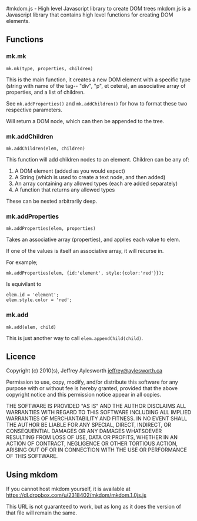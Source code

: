 #mkdom.js - High level Javascript library to create DOM trees
mkdom.js is a Javascript library that contains high level functions for creating
DOM elements.

## Functions
### mk.mk

    mk.mk(type, properties, children)

This is the main function, it creates a new DOM element with a specific type
(string with name of the tag-- "div", "p", et cetera), an associative array of
properties, and a list of children.

See `mk.addProperties()` and `mk.addChildren()` for how to format these two
respective parameters.

Will return a DOM node, which can then be appended to the tree.

### mk.addChildren

    mk.addChildren(elem, children)

This function will add children nodes to an element. Children can be any of:

1) A DOM element (added as you would expect)
2) A String (which is used to create a text node, and then added)
3) An array containing any allowed types (each are added separately)
4) A function that returns any allowed types

These can be nested arbitrarily deep.

### mk.addProperties

    mk.addProperties(elem, properties)

Takes an associative array (properties), and applies each value to elem.

If one of the values is itself an associative array, it will recurse in.

For example;

    mk.addProperties(elem, {id:'element', style:{color:'red'}});

Is equivilant to

    elem.id = 'element';
    elem.style.color = 'red';

### mk.add

    mk.add(elem, child)

This is just another way to call `elem.appendChild(child)`.

## Licence
Copyright (c) 2010(s), Jeffrey Aylesworth <jeffrey@aylesworth.ca>

Permission to use, copy, modify, and/or distribute this software for any
purpose with or without fee is hereby granted, provided that the above
copyright notice and this permission notice appear in all copies.

THE SOFTWARE IS PROVIDED "AS IS" AND THE AUTHOR DISCLAIMS ALL WARRANTIES
WITH REGARD TO THIS SOFTWARE INCLUDING ALL IMPLIED WARRANTIES OF
MERCHANTABILITY AND FITNESS. IN NO EVENT SHALL THE AUTHOR BE LIABLE FOR
ANY SPECIAL, DIRECT, INDIRECT, OR CONSEQUENTIAL DAMAGES OR ANY DAMAGES
WHATSOEVER RESULTING FROM LOSS OF USE, DATA OR PROFITS, WHETHER IN AN
ACTION OF CONTRACT, NEGLIGENCE OR OTHER TORTIOUS ACTION, ARISING OUT OF
OR IN CONNECTION WITH THE USE OR PERFORMANCE OF THIS SOFTWARE.

## Using mkdom
If you cannot host mkdom yourself, it is available at
https://dl.dropbox.com/u/2318402/mkdom/mkdom.1.0js.js

This URL is not guaranteed to work, but as long as it does the version of that
file will remain the same.

